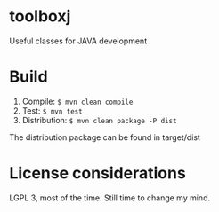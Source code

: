 # toolboxj
Useful classes for JAVA development

# Build

1. Compile: `$ mvn clean compile`
2. Test: `$ mvn test`
3. Distribution: `$ mvn clean package -P dist`

The distribution package can be found in target/dist

# License considerations

LGPL 3, most of the time. Still time to change my mind.



